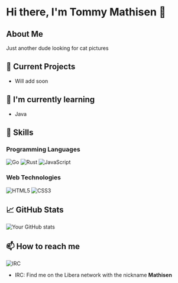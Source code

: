 # Hi there, I'm Tommy Mathisen 👋

## About Me
Just another dude looking for cat pictures

## 🔭 Current Projects
- Will add soon

## 🌱 I'm currently learning
- Java

## 💼 Skills

### Programming Languages
![Go](https://img.shields.io/badge/go-%2300ADD8.svg?style=for-the-badge&logo=go&logoColor=white)
![Rust](https://img.shields.io/badge/rust-%23000000.svg?style=for-the-badge&logo=rust&logoColor=white)
![JavaScript](https://img.shields.io/badge/javascript-%23323330.svg?style=for-the-badge&logo=javascript&logoColor=%23F7DF1E)

### Web Technologies
![HTML5](https://img.shields.io/badge/html5-%23E34F26.svg?style=for-the-badge&logo=html5&logoColor=white)
![CSS3](https://img.shields.io/badge/css3-%231572B6.svg?style=for-the-badge&logo=css3&logoColor=white)

## 📈 GitHub Stats
![Your GitHub stats](https://github-readme-stats.vercel.app/api?username=yourusername&show_icons=true&theme=radical)

## 📫 How to reach me

![IRC](https://img.shields.io/badge/IRC-Libera%20Network-blue?style=for-the-badge&logo=irc&logoColor=white)

- IRC: Find me on the Libera network with the nickname **Mathisen**
